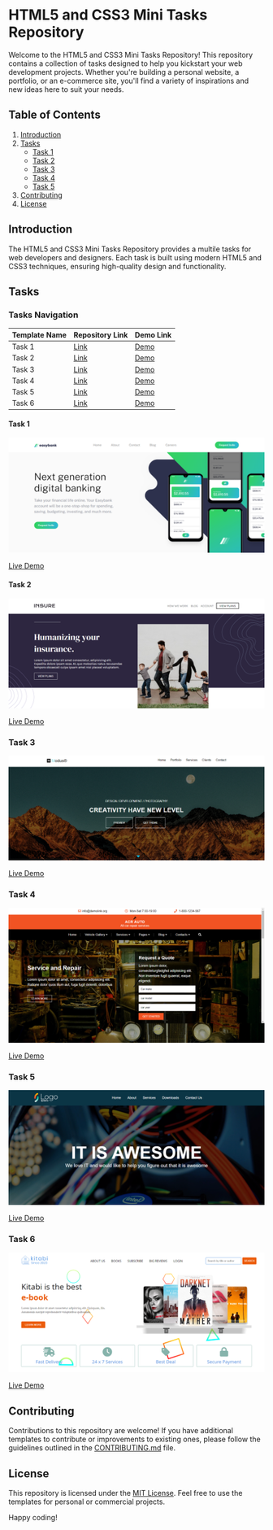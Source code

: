 # HTML5 and CSS3 Mini Tasks Repository

Welcome to the HTML5 and CSS3 Mini Tasks Repository! This repository contains a collection of tasks designed to help you kickstart your web development projects. Whether you're building a personal website, a portfolio, or an e-commerce site, you'll find a variety of inspirations and new ideas here to suit your needs.

## Table of Contents

1. [Introduction](#introduction)
2. [Tasks](#tasks)
    - [Task 1](#task-1)
    - [Task 2](#task-2)
    - [Task 3](#task-3)
    - [Task 4](#task-4)
    - [Task 5](#task-5)
3. [Contributing](#contributing)
4. [License](#license)

## Introduction

The HTML5 and CSS3 Mini Tasks Repository provides a multile tasks for web developers and designers. Each task is built using modern HTML5 and CSS3 techniques, ensuring high-quality design and functionality.

## Tasks

### Tasks Navigation

| Template Name | Repository Link                   | Demo Link                                                 |
|---------------|-----------------------------------|-----------------------------------------------------------|
| Task 1        | [Link](HTML5_And_CSS3_Task01)     | [Demo](https://seifabdal-azem.github.io/HTML-CSS-Task01/) |
| Task 2        | [Link](HTML5_And_CSS3_Task02)     | [Demo](https://seifabdal-azem.github.io/HTML-CSS-Task02/) |
| Task 3        | [Link](HTML5_And_CSS3_Task03)     | [Demo](https://seifabdal-azem.github.io/HTML-CSS-Task03/) |
| Task 4        | [Link](HTML5_And_CSS3_Task04)     | [Demo](https://seifabdal-azem.github.io/HTML-CSS-Task04/) |
| Task 5        | [Link](HTML5_And_CSS3_Task05)     | [Demo](https://seifabdal-azem.github.io/HTML-CSS-Task05/) |
| Task 6        | [Link](HTML5_And_CSS3_Task06)     | [Demo](https://seifabdal-azem.github.io/HTML-CSS-Task06/) |


#### Task 1

![Task 1 Preview](task1-preview.png)

[Live Demo](https://seifabdal-azem.github.io/HTML-CSS-Task01/)

#### Task 2

![Task 2 Preview](task2-preview.png)

[Live Demo](https://seifabdal-azem.github.io/HTML-CSS-Task02/)

### Task 3

![Task 3 Preview](task3-preview.png)

[Live Demo](https://seifabdal-azem.github.io/HTML-CSS-Task03/)

### Task 4

![Task 4 Preview](task4-preview.png)

[Live Demo](https://seifabdal-azem.github.io/HTML-CSS-Task04/)

### Task 5

![Task 5 Preview](task5-preview.png)

[Live Demo](https://seifabdal-azem.github.io/HTML-CSS-Task05/)

### Task 6

![Task 6 Preview](task6-preview.png)

[Live Demo](https://seifabdal-azem.github.io/HTML-CSS-Task06/)

## Contributing

Contributions to this repository are welcome! If you have additional templates to contribute or improvements to existing ones, please follow the guidelines outlined in the [CONTRIBUTING.md](CONTRIBUTING.md) file.

## License

This repository is licensed under the [MIT License](LICENSE). Feel free to use the templates for personal or commercial projects.

Happy coding!
